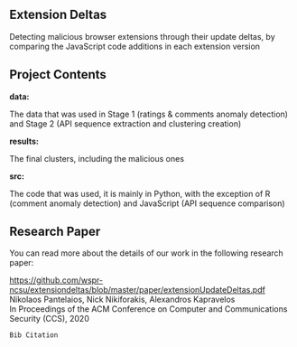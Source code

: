<h2>Extension Deltas</h2>

Detecting malicious browser extensions through their update deltas, by comparing the JavaScript code additions in each extension version

<h2>Project Contents</h2>

**data:**

The data that was used in Stage 1 (ratings & comments anomaly detection) and Stage 2 (API sequence extraction and clustering creation)

**results:**

The final clusters, including the malicious ones

**src:**

The code that was used, it is mainly in Python, with the exception of R (comment anomaly detection) and JavaScript (API sequence comparison)

<h2>Research Paper</h2>

You can read more about the details of our work in the following research paper:

https://github.com/wspr-ncsu/extensiondeltas/blob/master/paper/extensionUpdateDeltas.pdf<br/>
Nikolaos Pantelaios, Nick Nikiforakis, Alexandros Kapravelos<br/>
In Proceedings of the ACM Conference on Computer and Communications Security (CCS), 2020

```
Bib Citation
```